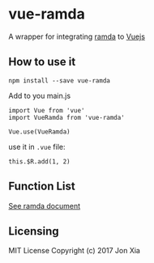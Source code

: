 # vue-ramda
A wrapper for integrating [ramda](http://ramdajs.com/) to [Vuejs](http://vuejs.org)

## How to use it

```
npm install --save vue-ramda
```

Add to you main.js
```
import Vue from 'vue'
import VueRamda from 'vue-ramda'

Vue.use(VueRamda)
```

use it in `.vue` file:

```
this.$R.add(1, 2)
```

## Function List
[See ramda document](http://ramdajs.com/docs/)

## Licensing
MIT License Copyright (c) 2017 Jon Xia